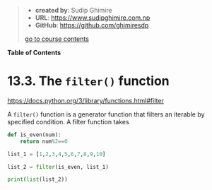 > - **created by**: Sudip Ghimire
> - **URL**: https://www.sudipghimire.com.np
> - **GitHub**: https://github.com/ghimiresdp
>
> [go to course contents](https://github.com/ghimiresdp/python-notes/)

**Table of Contents**


# 13.3. The `filter()` function

https://docs.python.org/3/library/functions.html#filter

A `filter()` function is a generator function that filters an iterable by specified condition. A filter function takes

```py
def is_even(num):
    return num%2==0

list_1 = [1,2,3,4,5,6,7,8,9,10]

list_2 = filter(is_even, list_1)

print(list(list_2))
```
